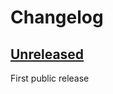 # Changelog

## [Unreleased]

First public release

[Unreleased]: https://github.com/ferdinand-beyer/refx/compare/v0.0.1...HEAD
[0.0.1]: https://github.com/ferdinand-beyer/refx/releases/tag/v0.0.1
